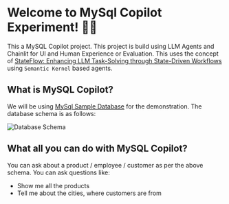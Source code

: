 # Welcome to MySql Copilot Experiment! 🚀🤖

This a MySQL Copilot project. This project is build using LLM Agents and Chainlit for UI and Human Experience or Evaluation.
This uses the concept of [StateFlow: Enhancing LLM Task-Solving through State-Driven Workflows](https://arxiv.org/abs/2403.11322) using `Semantic Kernel` based agents.

## What is MySQL Copilot?

We will be using [MySql Sample Database](https://www.mysqltutorial.org/getting-started-with-mysql/mysql-sample-database/) for the demonstration. The database schema is as follows:

![Database Schema](https://www.mysqltutorial.org/wp-content/uploads/2023/10/mysql-sample-database.png)

## What all you can do with MySQL Copilot?

You can ask about a product / employee / customer as per the above schema. You can ask questions like:

- Show me all the products
- Tell me about the cities, where customers are from
